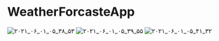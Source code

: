 # WeatherForcasteApp
![۲۰۲۱_۰۶_۰۱_۰۵_۳۸_۵۳](https://user-images.githubusercontent.com/85164166/120329383-0a4af400-c301-11eb-80d1-035a8c8ff4df.jpg)
![۲۰۲۱_۰۶_۰۱_۰۵_۳۹_۵۵](https://user-images.githubusercontent.com/85164166/120329473-2189e180-c301-11eb-8411-a2c110c08281.jpg)
![۲۰۲۱_۰۶_۰۱_۰۵_۴۱_۳۲](https://user-images.githubusercontent.com/85164166/120329516-2c447680-c301-11eb-9d1e-cca55598033f.jpg)
